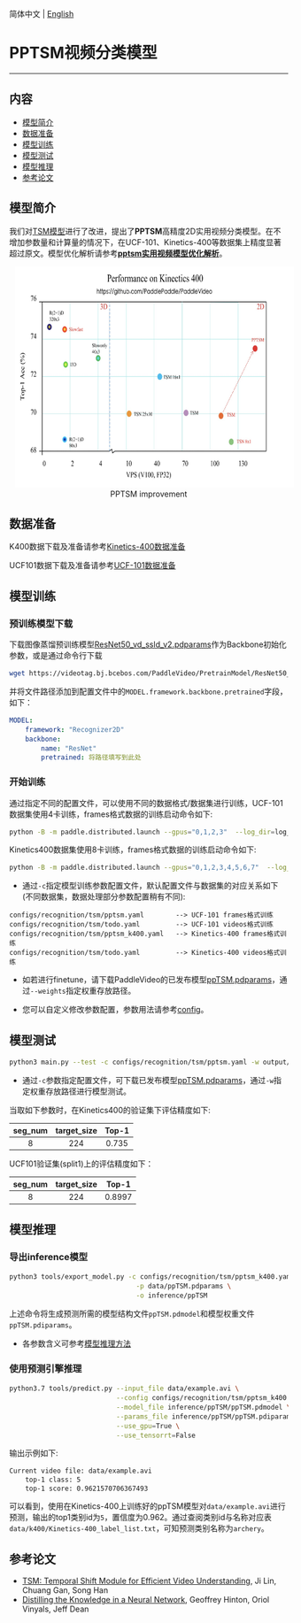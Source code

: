 简体中文 | [English](../../../en/model_zoo/recognition/pp-tsm.md)

# PPTSM视频分类模型

---
## 内容

- [模型简介](#模型简介)
- [数据准备](#数据准备)
- [模型训练](#模型训练)
- [模型测试](#模型测试)
- [模型推理](#模型推理)
- [参考论文](#参考论文)


## 模型简介

我们对[TSM模型](./tsm.md)进行了改进，提出了**PPTSM**高精度2D实用视频分类模型。在不增加参数量和计算量的情况下，在UCF-101、Kinetics-400等数据集上精度显著超过原文。模型优化解析请参考[**pptsm实用视频模型优化解析**](https://github.com/PaddlePaddle/PaddleVideo/blob/main/docs/zh-CN/tutorials/pp-tsm.md)。

<p align="center">
<img src="../../../images/acc_vps.jpeg" height=400 width=650 hspace='10'/> <br />
PPTSM improvement
</p>


## 数据准备

K400数据下载及准备请参考[Kinetics-400数据准备](../../dataset/k400.md)

UCF101数据下载及准备请参考[UCF-101数据准备](../../dataset/ucf101.md)


## 模型训练

### 预训练模型下载

下载图像蒸馏预训练模型[ResNet50_vd_ssld_v2.pdparams](https://videotag.bj.bcebos.com/PaddleVideo/PretrainModel/ResNet50_vd_ssld_v2_pretrained.pdparams)作为Backbone初始化参数，或是通过命令行下载

```bash
wget https://videotag.bj.bcebos.com/PaddleVideo/PretrainModel/ResNet50_vd_ssld_v2_pretrained.pdparams
```

并将文件路径添加到配置文件中的`MODEL.framework.backbone.pretrained`字段，如下：

```yaml
MODEL:
    framework: "Recognizer2D"
    backbone:
        name: "ResNet"
        pretrained: 将路径填写到此处
```

### 开始训练

通过指定不同的配置文件，可以使用不同的数据格式/数据集进行训练，UCF-101数据集使用4卡训练，frames格式数据的训练启动命令如下:

```bash
python -B -m paddle.distributed.launch --gpus="0,1,2,3"  --log_dir=log_pptsm  main.py  --validate -c configs/recognition/tsm/pptsm.yaml
```

Kinetics400数据集使用8卡训练，frames格式数据的训练启动命令如下:

```bash
python -B -m paddle.distributed.launch --gpus="0,1,2,3,4,5,6,7"  --log_dir=log_pptsm  main.py  --validate -c configs/recognition/tsm/pptsm_k400.yaml
```

- 通过`-c`指定模型训练参数配置文件，默认配置文件与数据集的对应关系如下(不同数据集，数据处理部分参数配置稍有不同):

```
configs/recognition/tsm/pptsm.yaml        --> UCF-101 frames格式训练
configs/recognition/tsm/todo.yaml         --> UCF-101 videos格式训练
configs/recognition/tsm/pptsm_k400.yaml   --> Kinetics-400 frames格式训练
configs/recognition/tsm/todo.yaml         --> Kinetics-400 videos格式训练
```

- 如若进行finetune，请下载PaddleVideo的已发布模型[ppTSM.pdparams](https://videotag.bj.bcebos.com/PaddleVideo/ppTSM/ppTSM.pdparams)，通过`--weights`指定权重存放路径。 

- 您可以自定义修改参数配置，参数用法请参考[config](../../tutorials/config.md)。


## 模型测试

```bash
python3 main.py --test -c configs/recognition/tsm/pptsm.yaml -w output/ppTSM/ppTSM_best.pdparams
```

- 通过`-c`参数指定配置文件，可下载已发布模型[ppTSM.pdparams](https://videotag.bj.bcebos.com/PaddleVideo/ppTSM/ppTSM.pdparams)，通过`-w`指定权重存放路径进行模型测试。


当取如下参数时，在Kinetics400的验证集下评估精度如下:

| seg\_num | target\_size | Top-1 |
| :------: | :----------: | :----: |
| 8 | 224 | 0.735 |

UCF101验证集(split1)上的评估精度如下：

| seg\_num | target\_size | Top-1 |
| :------: | :----------: | :----: |
| 8 | 224 | 0.8997 |

## 模型推理

### 导出inference模型

```bash
python3 tools/export_model.py -c configs/recognition/tsm/pptsm_k400.yaml \
                                -p data/ppTSM.pdparams \
                                -o inference/ppTSM
```

上述命令将生成预测所需的模型结构文件`ppTSM.pdmodel`和模型权重文件`ppTSM.pdiparams`。

- 各参数含义可参考[模型推理方法](https://github.com/PaddlePaddle/PaddleVideo/blob/release/2.0/docs/zh-CN/start.md#2-%E6%A8%A1%E5%9E%8B%E6%8E%A8%E7%90%86)

### 使用预测引擎推理

```bash
python3.7 tools/predict.py --input_file data/example.avi \
                           --config configs/recognition/tsm/pptsm_k400.yaml \
                           --model_file inference/ppTSM/ppTSM.pdmodel \
                           --params_file inference/ppTSM/ppTSM.pdiparams \
                           --use_gpu=True \
                           --use_tensorrt=False
```

输出示例如下:

```
Current video file: data/example.avi
	top-1 class: 5
	top-1 score: 0.9621570706367493
```

可以看到，使用在Kinetics-400上训练好的ppTSM模型对`data/example.avi`进行预测，输出的top1类别id为`5`，置信度为0.962。通过查阅类别id与名称对应表`data/k400/Kinetics-400_label_list.txt`，可知预测类别名称为`archery`。 

## 参考论文

- [TSM: Temporal Shift Module for Efficient Video Understanding](https://arxiv.org/pdf/1811.08383.pdf), Ji Lin, Chuang Gan, Song Han
- [Distilling the Knowledge in a Neural Network](https://arxiv.org/abs/1503.02531), Geoffrey Hinton, Oriol Vinyals, Jeff Dean
